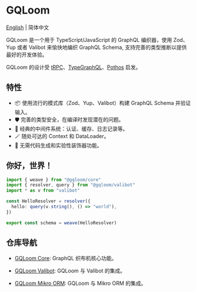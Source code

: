 # GQLoom

[English](./README.md) | 简体中文

GQLoom 是一个用于 TypeScript/JavaScript 的 GraphQL 编织器，使用 Zod、Yup 或者 Valibot 来愉快地编织 GraphQL Schema, 支持完善的类型推断以提供最好的开发体验。

GQLoom 的设计受 [tRPC](https://trpc.io/)、[TypeGraphQL](https://typegraphql.com/)、[Pothos](https://pothos-graphql.dev/) 启发。

## 特性

- 📦 使用流行的模式库（Zod、Yup、Valibot）构建 GraphQL Schema 并验证输入。
- 🛡️ 完善的类型安全，在编译时发现潜在的问题。
- 🧩 经典的中间件系统：认证、缓存、日志记录等。
- 🪄 随处可达的 Context 和 DataLoader。
- 🔮 无需代码生成和实验性装饰器功能。

## 你好，世界！

```ts
import { weave } from "@gqloom/core"
import { resolver, query } from "@gqloom/valibot"
import * as v from "valibot"

const HelloResolver = resolver({
  hello: query(v.string(), () => "world"),
})

export const schema = weave(HelloResolver)
```

## 仓库导航

- [GQLoom Core](./packages/core/README.zh-CN.md): GraphQL 织布机核心功能。

- [GQLoom Valibot](./packages/valibot/README.zh-CN.md): GQLoom 与 Valibot 的集成。

- [GQLoom Mikro ORM](./packages/mikro-orm/README.zh-CN.md): GQLoom 与 Mikro ORM 的集成。

